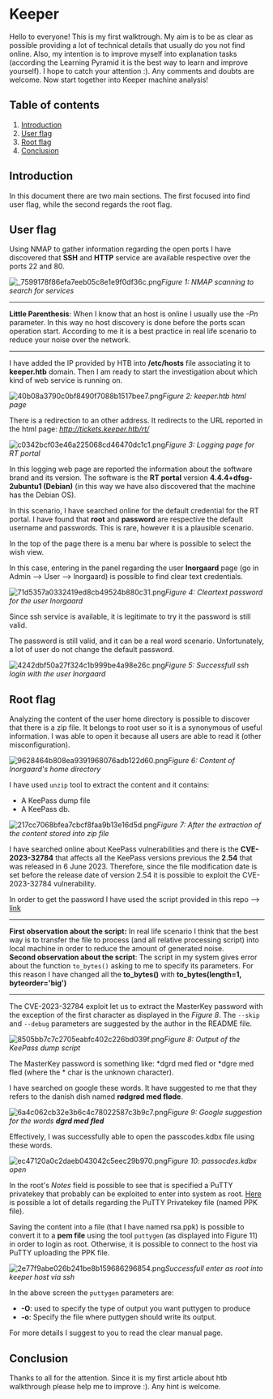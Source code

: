 # Keeper

Hello to everyone! This is my first walktrough. My aim is to be as clear as possible providing a lot of technical details that usually do you not find online. Also, my intention is to improve myself into explanation tasks (according the Learning Pyramid it is the best way to learn and improve yourself). 
I hope to catch your attention :). Any comments and doubts are welcome. Now start together into Keeper machine analysis!

## Table of contents
1. [Introduction](#introduction)
2. [User flag](#userflag)
3. [Root flag](#rootflag)
4. [Conclusion](#conclusion)

## Introduction <a name="introduction"></a>

In this document there are two main sections. The first focused into find user flag, while the second regards the root flag.

## User flag <a name="userflag"></a>

Using NMAP to gather information regarding the open ports I have discovered that **SSH** and **HTTP** service are available respective over the ports 22 and 80.

![_7599178f86efa7eeb05c8e1e9f0df36c.png](_resources/7599178f86efa7eeb05c8e1e9f0df36c.png)*Figure 1: NMAP scanning to search for services*

* * *
**Little Parenthesis**: When I know that an host is online I usually use the *-Pn* parameter. In this way no host discovery is done before the ports scan operation start. According to me it is a best practice in real life scenario to reduce your noise over the network. 
* * *

I have added the IP provided by HTB into **/etc/hosts** file associating it to **keeper.htb** domain. Then I am ready to start the investigation about which kind of web service is running on.


![40b08a3790c0bf8490f7088b1517bee7.png](_resources/40b08a3790c0bf8490f7088b1517bee7.png)*Figure 2: keeper.htb html page*

There is a redirection to an other address. It redirects to the URL reported in the html page: *http://tickets.keeper.htb/rt/*

![c0342bcf03e46a225068cd46470dc1c1.png](_resources/c0342bcf03e46a225068cd46470dc1c1.png)*Figure 3: Logging page for RT portal*

In this logging web page are reported the information about the software brand and its version. The software is the **RT portal** version **4.4.4+dfsg-2ubuntu1 (Debian)**  (in this way we have also discovered that the machine has the Debian OS).

In this scenario, I have searched online for the default credential for the RT portal. I have found that **root** and **password** are respective the default username and passwords.  This is rare, however it is a plausible scenario.

In the top of the page there is a menu bar where is possible to select the wish view.

In this case, entering in the panel regarding the user **lnorgaard** page (go in Admin --> User --> lnorgaard) is possible to find clear text credentials.

![71d5357a0332419ed8cb49524b880c31.png](_resources/71d5357a0332419ed8cb49524b880c31.png)*Figure 4: Cleartext password for the user lnorgaard*

Since ssh service is available, it is legitimate to try it the password is still valid.

The password is still valid, and it can be a real word scenario. Unfortunately, a lot of user do not change the default password.

![4242dbf50a27f324c1b999be4a98e26c.png](_resources/4242dbf50a27f324c1b999be4a98e26c.png)*Figure 5: Successfull ssh login with the user lnorgaard*

## Root flag <a name="rootflag"></a>

Analyzing the content of the user home directory is possible to discover that there is a zip file. It belongs to root user so it is a synonymous of useful information. I was able to open it because all users are able to read it (other misconfiguration).

![9628464b808ea9391968076adb122d60.png](_resources/9628464b808ea9391968076adb122d60.png)*Figure 6: Content of  lnorgaard's home directory*

I have used `unzip` tool to extract the content and it contains:
- A KeePass dump file
- A KeePass db.

![217cc7068bfea7cbcf8faa9b13e16d5d.png](_resources/217cc7068bfea7cbcf8faa9b13e16d5d.png)*Figure 7: After the extraction of the content stored into zip file*

I have searched online about KeePass vulnerabilities and there is the **CVE-2023-32784** that affects all the KeePass versions previous the **2.54** that was released in 6 June 2023. 
Therefore, since the file modification date is set before the release date of version 2.54 it is possible to exploit the CVE-2023-32784 vulnerability.


In order to get the password I have used the script provided in this repo -->  [link](https://github.com/z-jxy/keepass_dump/tree/main)

* * *
**First observation about the script:** In real life scenario I think that the best way is to transfer the file to process (and all relative processing script) into local machine in order to reduce the amount of generated noise.  
**Second observation about the script**: The script in my system gives error about the function `to_bytes()`  asking to me to specify its parameters. For this reason I have changed all the **to_bytes()** with **to_bytes(length=1, byteorder='big')**
* * *

The CVE-2023-32784 exploit let us to extract the MasterKey password with the exception of the first character as displayed in the *Figure 8*. The `--skip` and `--debug` parameters are suggested by the author in the README file.

![8505bb7c7c2705eabfc402c226bd039f.png](_resources/8505bb7c7c2705eabfc402c226bd039f.png)*Figure 8: Output of the KeePass dump script*

The MasterKey password is something like: *dgrd med fled or *dgre med fled (where the * char is the unknown character).

I have searched on google these words. It have suggested to me that they refers to the danish dish named **rødgrød med fløde**.

![6a4c062cb32e3b6c4c78022587c3b9c7.png](_resources/6a4c062cb32e3b6c4c78022587c3b9c7.png)*Figure 9: Google suggestion for the words **dgrd med fled***

Effectively, I was successfully able to open the passcodes.kdbx file using these words.

![ec47120a0c2daeb043042c5eec29b970.png](_resources/ec47120a0c2daeb043042c5eec29b970.png)*Figure 10: passocdes.kdbx open*

In the root's *Notes* field is possible to see that is specified a PuTTY privatekey that probably can be exploited to enter into system as root. [Here](https://tartarus.org/~simon/putty-snapshots/htmldoc/AppendixC.html) is possible a lot of details regarding the PuTTY Privatekey file (named PPK file).

Saving the content into a file (that I have named rsa.ppk) is possible to convert it to a **pem file** using the tool `puttygen` (as displayed into Figure 11) in order to login as root. Otherwise, it is possible to connect to the host via PuTTY uploading the PPK file.

![2e77f9abe026b241be8b159686296854.png](_resources/2e77f9abe026b241be8b159686296854.png)*Successfull enter as root into keeper host via ssh*

In the above screen the `puttygen` parameters are: 
- **-O**: used to specify the type of output you want puttygen to produce
-  **-o**: Specify the file where puttygen should write its output.

For more details I suggest to you to read the clear manual page.



## Conclusion <a name="conclusion"></a>

Thanks to all for the attention. Since it is my first article about htb walkthrough please help me to improve :). Any hint is welcome. 




